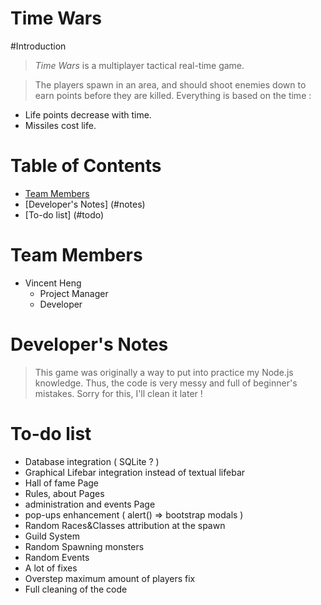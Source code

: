 Time Wars
=====================

#Introduction

> *Time Wars* is a multiplayer tactical real-time game.

> The players spawn in an area, and should shoot enemies down to earn points before they are killed. Everything is based on the time :
* Life points decrease with time.
* Missiles cost life.

# Table of Contents

* [Team Members](#team-members)
* [Developer's Notes] (#notes)
* [To-do list] (#todo)


# <a name="team-members"></a>Team Members


* Vincent Heng
    * Project Manager
    * Developer
	
# <a name="notes"></a>Developer's Notes

> This game was originally a way to put into practice my Node.js knowledge. Thus, the code is very messy and full of beginner's mistakes. Sorry for this, I'll clean it later !

# <a name="todo"></a>To-do list

* Database integration ( SQLite ? )
* Graphical Lifebar integration instead of textual lifebar
* Hall of fame Page
* Rules, about Pages
* administration and events Page
* pop-ups enhancement ( alert() => bootstrap modals )
* Random Races&Classes attribution at the spawn
* Guild System
* Random Spawning monsters
* Random Events
* A lot of fixes
* Overstep maximum amount of players fix
* Full cleaning of the code
